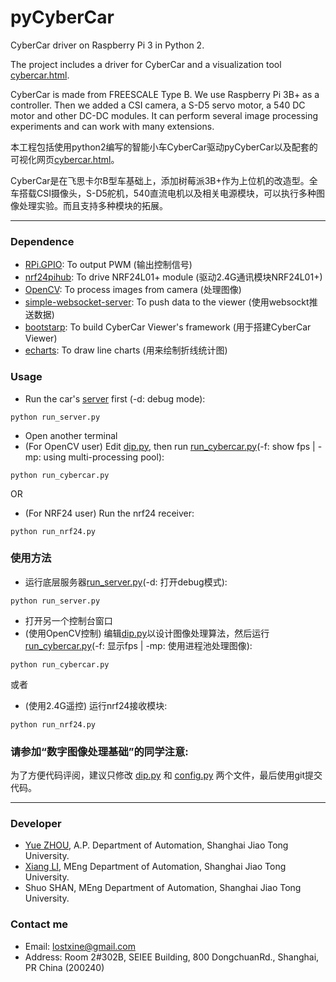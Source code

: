# pyCyberCar

CyberCar driver on Raspberry Pi 3 in Python 2.

The project includes a driver for CyberCar and a visualization tool [cybercar.html](/html/cybercar.html).

CyberCar is made from FREESCALE Type B. We use Raspberry Pi 3B+ as a controller. Then we added a CSI camera, a S-D5 servo motor, a 540 DC motor and other DC-DC modules. It can perform several image processing experiments and can work with many extensions.

本工程包括使用python2编写的智能小车CyberCar驱动pyCyberCar以及配套的可视化网页[cybercar.html](/html/cybercar.html)。

CyberCar是在飞思卡尔B型车基础上，添加树莓派3B+作为上位机的改造型。全车搭载CSI摄像头，S-D5舵机，540直流电机以及相关电源模块，可以执行多种图像处理实验。而且支持多种模块的拓展。

***
### Dependence
* [RPi.GPIO](https://sourceforge.net/p/raspberry-gpio-python/wiki/Home/): To output PWM (输出控制信号)
* [nrf24pihub](https://github.com/riyas-org/nrf24pihub): To drive NRF24L01+ module (驱动2.4G通讯模块NRF24L01+)
* [OpenCV](http://www.opencv.org/): To process images from camera (处理图像)
* [simple-websocket-server](https://github.com/dpallot/simple-websocket-server): To push data to the viewer (使用websockt推送数据)
* [bootstarp](https://getbootstrap.com/): To build CyberCar Viewer's framework (用于搭建CyberCar Viewer)
* [echarts](http://echarts.baidu.com/): To draw line charts (用来绘制折线统计图)

### Usage
* Run the car's [server](/run_server.py) first (-d: debug mode):
```
python run_server.py
```
* Open another terminal
* (For OpenCV user) Edit [dip.py](/dip.py), then run [run_cybercar.py](/run_cybercar.py)(-f: show fps | -mp: using multi-processing pool):
```
python run_cybercar.py
```
OR
* (For NRF24 user) Run the nrf24 receiver:
```
python run_nrf24.py
```

### 使用方法
* 运行底层服务器[run_server.py](/run_server.py)(-d: 打开debug模式):
```
python run_server.py
```
* 打开另一个控制台窗口
* (使用OpenCV控制) 编辑[dip.py](/dip.py)以设计图像处理算法，然后运行[run_cybercar.py](/run_cybercar.py)(-f: 显示fps | -mp: 使用进程池处理图像):
```
python run_cybercar.py
```
或者
* (使用2.4G遥控) 运行nrf24接收模块:
```
python run_nrf24.py
```
### 请参加“数字图像处理基础”的同学注意:

为了方便代码评阅，建议只修改 [dip.py](/dip.py) 和 [config.py](/config.py) 两个文件，最后使用git提交代码。

***
### Developer
* [Yue ZHOU](http://cvpr.sjtu.edu.cn/aboutme.aspx), A.P. Department of Automation, Shanghai Jiao Tong University.
* [Xiang LI](http://xxli.me), MEng Department of Automation, Shanghai Jiao Tong University. 
* Shuo SHAN, MEng Department of Automation, Shanghai Jiao Tong University. 

### Contact me
* Email: lostxine@gmail.com
* Address: Room 2#302B, SEIEE Building, 800 DongchuanRd., Shanghai, PR China (200240)

